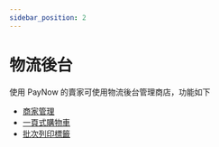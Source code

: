 ```yaml
---
sidebar_position: 2
---
```


# 物流後台

使用 PayNow 的賣家可使用物流後台管理商店，功能如下
- [商家管理](./store-management)
- [一頁式購物車](./landing-page.md)
- [批次列印標籤](./print-tag)